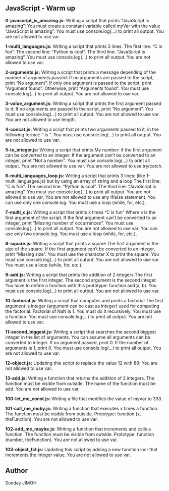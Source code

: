 ## JavaScript - Warm up


**0-javascript_is_amazing.js:** Writing a script that prints “JavaScript is amazing”:
You must create a constant variable called myVar with the value “JavaScript is amazing”.
You must use console.log(...) to print all output.
You are not allowed to use var.


**1-multi_languages.js:** Writing a script that prints 3 lines:
The first line: “C is fun”.
The second line: “Python is cool”.
The third line: “JavaScript is amazing”.
You must use console.log(...) to print all output.
You are not allowed to use var.


**2-arguments.js:** Writing a script that prints a message depending of the number of arguments passed:
If no arguments are passed to the script, print “No argument”.
If only one argument is passed to the script, print “Argument found”.
Otherwise, print “Arguments found”.
You must use console.log(...) to print all output.
You are not allowed to use var.


**3-value_argument.js:** Writing a script that prints the first argument passed to it:
If no arguments are passed to the script, print “No argument”.
You must use console.log(...) to print all output.
You are not allowed to use var.
You are not allowed to use length.


**4-concat.js:** Writing a script that prints two arguments passed to it, in the following format: “ is ”.
You must use console.log(...) to print all output.
You are not allowed to use var.


**5-to_integer.js:** Writing a script that prints My number: <first argument converted in integer> if the first argument can be converted to an integer:
If the argument can’t be converted to an integer, print “Not a number”.
You must use console.log(...) to print all output.
You are not allowed to use var.
You are not allowed to use try/catch.


**6-multi_languages_loop.js:** Writing a script that prints 3 lines: (like 1-multi_languages.js) but by using an array of string and a loop
The first line: “C is fun”.
The second line: “Python is cool”.
The third line: “JavaScript is amazing”.
You must use console.log(...) to print all output.
You are not allowed to use var.
You are not allowed to use any if/else statement.
You can use only one console.log.
You must use a loop (while, for, etc.).


**7-multi_c.js:** Writing a script that prints x times “C is fun”
Where x is the first argument of the script.
If the first argument can’t be converted to an integer, print “Missing number of occurrences”.
You must use console.log(...) to print all output.
You are not allowed to use var.
You can use only two console.log.
You must use a loop (while, for, etc.).


**8-square.js:** Writing a script that prints a square
The first argument is the size of the square.
If the first argument can’t be converted to an integer, print “Missing size”.
You must use the character X to print the square.
You must use console.log(...) to print all output.
You are not allowed to use var.
You must use a loop (while, for, etc.).


**9-add.js:** Writing a script that prints the addition of 2 integers
The first argument is the first integer.
The second argument is the second integer.
You have to define a function with this prototype: function add(a, b).
You must use console.log(...) to print all output.
You are not allowed to use var.


**10-factorial.js:** Writing a script that computes and prints a factorial
The first argument is integer (argument can be cast as integer) used for computing the factorial.
Factorial of NaN is 1.
You must do it recursively.
You must use a function.
You must use console.log(...) to print all output.
You are not allowed to use var.


**11-second_biggest.js:** Writing a script that searches the second biggest integer in the list of arguments.
You can assume all arguments can be converted to integer.
If no argument passed, print 0.
If the number of arguments is 1, print 0.
You must use console.log(...) to print all output.
You are not allowed to use var.


**12-object.js:** Updating thie script to replace the value 12 with 89:
You are not allowed to use var.


**13-add.js:** Writing a function that returns the addition of 2 integers.
The function must be visible from outside.
The name of the function must be add.
You are not allowed to use var.


**100-let_me_const.js:** Writing a file that modifies the value of myVar to 333.


**101-call_me_moby.js:** Writing a function that executes x times a function.
The function must be visible from outside.
Prototype: function (x, theFunction).
You are not allowed to use var.


**102-add_me_maybe.js:** Writing a function that increments and calls a function.
The function must be visible from outside.
Prototype: function (number, theFunction).
You are not allowed to use var.


**103-object_fct.js:** Updating this script by adding a new function incr that increments the integer value.
You are not allowed to use var.

## Author
Sunday JIMOH

